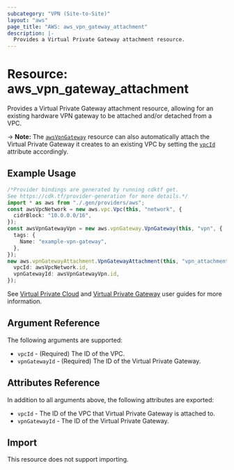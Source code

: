 ```yaml
---
subcategory: "VPN (Site-to-Site)"
layout: "aws"
page_title: "AWS: aws_vpn_gateway_attachment"
description: |-
  Provides a Virtual Private Gateway attachment resource.
---
```


# Resource: aws\_vpn\_gateway\_attachment

Provides a Virtual Private Gateway attachment resource, allowing for an existing
hardware VPN gateway to be attached and/or detached from a VPC.

\-> **Note:** The [`awsVpnGateway`](vpn_gateway.html)
resource can also automatically attach the Virtual Private Gateway it creates
to an existing VPC by setting the [`vpcId`](vpn_gateway.html#vpc_id) attribute accordingly.

## Example Usage

```typescript
/*Provider bindings are generated by running cdktf get.
See https://cdk.tf/provider-generation for more details.*/
import * as aws from "./.gen/providers/aws";
const awsVpcNetwork = new aws.vpc.Vpc(this, "network", {
  cidrBlock: "10.0.0.0/16",
});
const awsVpnGatewayVpn = new aws.vpnGateway.VpnGateway(this, "vpn", {
  tags: {
    Name: "example-vpn-gateway",
  },
});
new aws.vpnGatewayAttachment.VpnGatewayAttachment(this, "vpn_attachment", {
  vpcId: awsVpcNetwork.id,
  vpnGatewayId: awsVpnGatewayVpn.id,
});

```

See [Virtual Private Cloud](http://docs.aws.amazon.com/AmazonVPC/latest/UserGuide/VPC_Introduction.html)
and [Virtual Private Gateway](http://docs.aws.amazon.com/AmazonVPC/latest/UserGuide/VPC_VPN.html) user
guides for more information.

## Argument Reference

The following arguments are supported:

* `vpcId` - (Required) The ID of the VPC.
* `vpnGatewayId` - (Required) The ID of the Virtual Private Gateway.

## Attributes Reference

In addition to all arguments above, the following attributes are exported:

* `vpcId` - The ID of the VPC that Virtual Private Gateway is attached to.
* `vpnGatewayId` - The ID of the Virtual Private Gateway.

## Import

This resource does not support importing.
